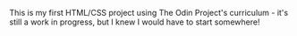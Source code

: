 This is my first HTML/CSS project using The Odin Project's curriculum - it's still a work in progress, but I knew I would have to start somewhere!

